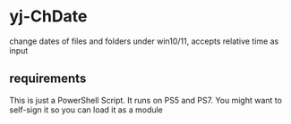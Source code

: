 # yj-ChDate
change dates of files and folders under win10/11, accepts relative time as input
## requirements
This is just a PowerShell Script. It runs on PS5 and PS7.
You might want to self-sign it so you can load it as a module
